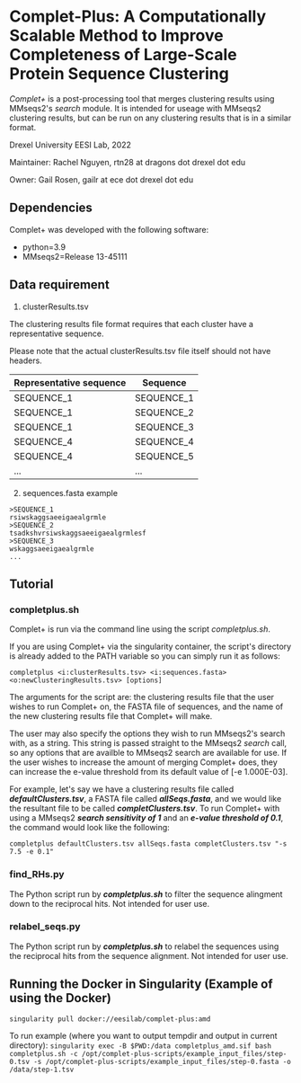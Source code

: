 # Complet-Plus: A Computationally Scalable Method to Improve Completeness of Large-Scale Protein Sequence Clustering

*Complet+* is a post-processing tool that merges clustering results using MMseqs2's *search* module. It is intended for useage with MMseqs2 clustering results, but can be run on any clustering results that is in a similar format.

Drexel University EESI Lab, 2022

Maintainer: Rachel Nguyen, rtn28 at dragons dot drexel dot edu

Owner: Gail Rosen, gailr at ece dot drexel dot edu

## Dependencies
Complet+ was developed with the following software:
- python=3.9
- MMseqs2=Release 13-45111

## Data requirement
1. clusterResults.tsv

The clustering results file format requires that each cluster have a representative sequence.

Please note that the actual clusterResults.tsv file itself should not have headers.

| Representative sequence  | Sequence |
| ------------- | ------------- |
| SEQUENCE_1  | SEQUENCE_1  |
| SEQUENCE_1  | SEQUENCE_2  |
| SEQUENCE_1  | SEQUENCE_3  |
| SEQUENCE_4  | SEQUENCE_4  |
| SEQUENCE_4  | SEQUENCE_5  |
| ... | ... |

2. sequences.fasta example

```
>SEQUENCE_1
rsiwskaggsaeeigaealgrmle
>SEQUENCE_2
tsadkshvrsiwskaggsaeeigaealgrmlesf
>SEQUENCE_3
wskaggsaeeigaealgrmle
...
```

## Tutorial

### completplus.sh

Complet+ is run via the command line using the script *completplus.sh*.

If you are using Complet+ via the singularity container, the script's directory is already added to the PATH variable so you can simply run it as follows:

```
completplus <i:clusterResults.tsv> <i:sequences.fasta> <o:newClusteringResults.tsv> [options]
```

The arguments for the script are: the clustering results file that the user wishes to run Complet+ on, the FASTA file of sequences, and the name of the new clustering results file that Complet+ will make.

The user may also specify the options they wish to run MMseqs2's search with, as a string. This string is passed straight to the MMseqs2 *search* call, so any options that are availble to MMseqs2 search are available for use. If the user wishes to increase the amount of merging Complet+ does, they can increase the e-value threshold from its default value of [-e 1.000E-03].

For example, let's say we have a clustering results file called ***defaultClusters.tsv***, a FASTA file called ***allSeqs.fasta***, and we would like the resultant file to be called ***completClusters.tsv***. To run Complet+ with using a MMseqs2 ***search sensitivity of 1*** and an ***e-value threshold of 0.1***, the command would look like the following:

```
completplus defaultClusters.tsv allSeqs.fasta completClusters.tsv "-s 7.5 -e 0.1"
```

### find_RHs.py

The Python script run by ***completplus.sh*** to filter the sequence alingment down to the reciprocal hits. Not intended for user use.

### relabel_seqs.py

The Python script run by ***completplus.sh*** to relabel the sequences using the reciprocal hits from the sequence alignment. Not intended for user use.

## Running the Docker in Singularity  (Example of using the Docker)

```
singularity pull docker://eesilab/complet-plus:amd
```

To run example (where you want to output tempdir and output in current directory): ``` singularity exec -B $PWD:/data completplus_amd.sif bash completplus.sh -c /opt/complet-plus-scripts/example_input_files/step-0.tsv -s /opt/complet-plus-scripts/example_input_files/step-0.fasta -o /data/step-1.tsv ```

